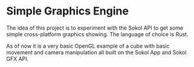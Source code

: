 # Simple Graphics Engine

The idea of this project is to experiment with the Sokol API to get some simple cross-platform graphics showing. The language of choice is Rust.

As of now it is a very basic OpenGL example of a cube with basic movement and camera manipulation all built on the Sokol App and Sokol GFX API.
